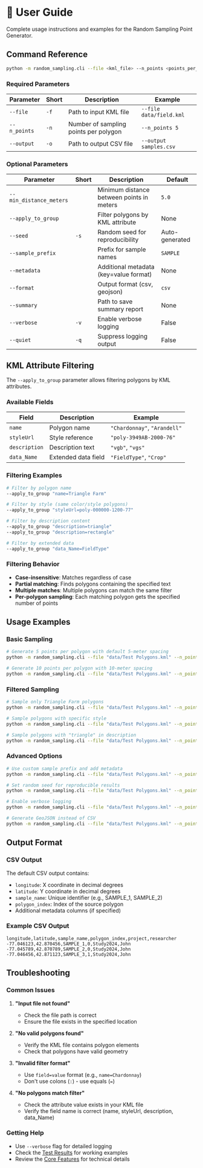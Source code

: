 # 📖 User Guide

Complete usage instructions and examples for the Random Sampling Point Generator.

## Command Reference

```bash
python -m random_sampling.cli --file <kml_file> --n_points <points_per_polygon> --output <csv_file>
```

### Required Parameters

| Parameter | Short | Description | Example |
|-----------|-------|-------------|---------|
| `--file` | `-f` | Path to input KML file | `--file data/field.kml` |
| `--n_points` | `-n` | Number of sampling points per polygon | `--n_points 5` |
| `--output` | `-o` | Path to output CSV file | `--output samples.csv` |

### Optional Parameters

| Parameter | Short | Description | Default |
|-----------|-------|-------------|---------|
| `--min_distance_meters` | | Minimum distance between points in meters | `5.0` |
| `--apply_to_group` | | Filter polygons by KML attribute | None |
| `--seed` | `-s` | Random seed for reproducibility | Auto-generated |
| `--sample_prefix` | | Prefix for sample names | `SAMPLE` |
| `--metadata` | | Additional metadata (key=value format) | None |
| `--format` | | Output format (csv, geojson) | `csv` |
| `--summary` | | Path to save summary report | None |
| `--verbose` | `-v` | Enable verbose logging | False |
| `--quiet` | `-q` | Suppress logging output | False |

## KML Attribute Filtering

The `--apply_to_group` parameter allows filtering polygons by KML attributes.

### Available Fields

| Field | Description | Example |
|-------|-------------|---------|
| `name` | Polygon name | `"Chardonnay"`, `"Arandell"` |
| `styleUrl` | Style reference | `"poly-3949AB-2000-76"` |
| `description` | Description text | `"vgb"`, `"vgs"` |
| `data_Name` | Extended data field | `"FieldType"`, `"Crop"` |

### Filtering Examples

```bash
# Filter by polygon name
--apply_to_group "name=Triangle Farm"

# Filter by style (same color/style polygons)
--apply_to_group "styleUrl=poly-000000-1200-77"

# Filter by description content
--apply_to_group "description=triangle"
--apply_to_group "description=rectangle"

# Filter by extended data
--apply_to_group "data_Name=FieldType"
```

### Filtering Behavior

- **Case-insensitive**: Matches regardless of case
- **Partial matching**: Finds polygons containing the specified text
- **Multiple matches**: Multiple polygons can match the same filter
- **Per-polygon sampling**: Each matching polygon gets the specified number of points

## Usage Examples

### Basic Sampling

```bash
# Generate 5 points per polygon with default 5-meter spacing
python -m random_sampling.cli --file "data/Test Polygons.kml" --n_points 5 --output samples.csv

# Generate 10 points per polygon with 10-meter spacing
python -m random_sampling.cli --file "data/Test Polygons.kml" --n_points 10 --min_distance_meters 10 --output samples.csv
```

### Filtered Sampling

```bash
# Sample only Triangle Farm polygons
python -m random_sampling.cli --file "data/Test Polygons.kml" --n_points 3 --apply_to_group "name=Triangle Farm" --output triangle_farm.csv

# Sample polygons with specific style
python -m random_sampling.cli --file "data/Test Polygons.kml" --n_points 5 --apply_to_group "styleUrl=poly-000000-1200-77" --output black_style.csv

# Sample polygons with "triangle" in description
python -m random_sampling.cli --file "data/Test Polygons.kml" --n_points 2 --apply_to_group "description=triangle" --output triangle_samples.csv
```

### Advanced Options

```bash
# Use custom sample prefix and add metadata
python -m random_sampling.cli --file "data/Test Polygons.kml" --n_points 5 --sample_prefix "TEST" --metadata "project=Study2024" --metadata "researcher=John" --output test_samples.csv

# Set random seed for reproducible results
python -m random_sampling.cli --file "data/Test Polygons.kml" --n_points 5 --seed 12345 --output reproducible_samples.csv

# Enable verbose logging
python -m random_sampling.cli --file "data/Test Polygons.kml" --n_points 5 --verbose --output samples.csv

# Generate GeoJSON instead of CSV
python -m random_sampling.cli --file "data/Test Polygons.kml" --n_points 5 --format geojson --output samples.geojson
```

## Output Format

### CSV Output
The default CSV output contains:
- `longitude`: X coordinate in decimal degrees
- `latitude`: Y coordinate in decimal degrees
- `sample_name`: Unique identifier (e.g., SAMPLE_1, SAMPLE_2)
- `polygon_index`: Index of the source polygon
- Additional metadata columns (if specified)

### Example CSV Output
```csv
longitude,latitude,sample_name,polygon_index,project,researcher
-77.046123,42.870456,SAMPLE_1,0,Study2024,John
-77.045789,42.870789,SAMPLE_2,0,Study2024,John
-77.046456,42.871123,SAMPLE_3,1,Study2024,John
```

## Troubleshooting

### Common Issues

1. **"Input file not found"**
   - Check the file path is correct
   - Ensure the file exists in the specified location

2. **"No valid polygons found"**
   - Verify the KML file contains polygon elements
   - Check that polygons have valid geometry

3. **"Invalid filter format"**
   - Use `field=value` format (e.g., `name=Chardonnay`)
   - Don't use colons (`:`) - use equals (`=`)

4. **"No polygons match filter"**
   - Check the attribute value exists in your KML file
   - Verify the field name is correct (name, styleUrl, description, data_Name)

### Getting Help

- Use `--verbose` flag for detailed logging
- Check the [Test Results](TEST_RESULTS.md) for working examples
- Review the [Core Features](FEATURES.md) for technical details 